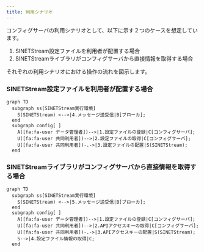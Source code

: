 ```yaml
---
title: 利用シナリオ
---
```


コンフィグサーバの利用シナリオとして、以下に示す２つのケースを想定しています。

1. SINETStream設定ファイルを利用者が配置する場合
1. SINETStreamライブラリがコンフィグサーバから直接情報を取得する場合

それぞれの利用シナリオにおける操作の流れを図示します。

### SINETStream設定ファイルを利用者が配置する場合

```mermaid
graph TD
  subgraph ss[SINETStream実行環境]
    S(SINETStream) <-->|4.メッセージ送受信|B[ブローカ];
  end
  subgraph config[ ]
    A([fa:fa-user データ管理者])-->|1.設定ファイルの登録|C[コンフィグサーバ];
    U([fa:fa-user 共同利用者])-->|2.設定ファイルの取得|C[コンフィグサーバ];
    U([fa:fa-user 共同利用者])-.->|3.設定ファイルの配置|S(SINETStream);
  end
```

### SINETStreamライブラリがコンフィグサーバから直接情報を取得する場合

```mermaid
graph TD
  subgraph ss[SINETStream実行環境]
    S(SINETStream) <-->|5.メッセージ送受信|B[ブローカ];
  end
  subgraph config[ ]
    A([fa:fa-user データ管理者])-->|1.設定ファイルの登録|C[コンフィグサーバ];
    U([fa:fa-user 共同利用者])-->|2.APIアクセスキーの取得|C[コンフィグサーバ];
    U([fa:fa-user 共同利用者])-.->|3.APIアクセスキーの配置|S(SINETStream);
    S-->|4.設定ファイル情報の取得|C;
  end
```
